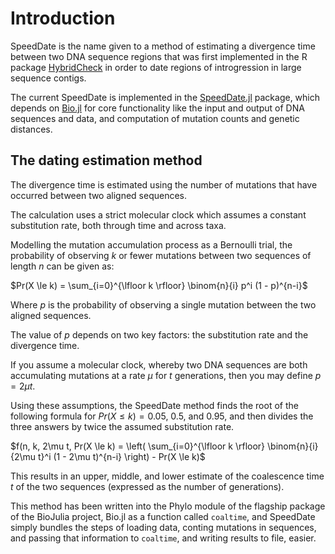 # Introduction

SpeedDate is the name given to a method of estimating a divergence time between
two DNA sequence regions that was first implemented in the R package
[HybridCheck](https://github.com/Ward9250/HybridCheck) in order to date regions
of introgression in large sequence contigs.

The current SpeedDate is implemented in the
[SpeedDate.jl](https://github.com/Ward9250/SpeedDate.jl) package, which depends
on [Bio.jl](https://github.com/BioJulia/Bio.jl) for core functionality like the
input and output of DNA sequences and data, and computation of mutation counts
and genetic distances.

## The dating estimation method

The divergence time is estimated using the number of mutations that have
occurred between two aligned sequences.

The calculation uses a strict molecular clock which assumes a constant
substitution rate, both through time and across taxa.

Modelling the mutation accumulation process as a Bernoulli trial, the
probability of observing $k$ or fewer mutations between two sequences of length
$n$ can be given as:

$Pr(X \le k) = \sum_{i=0}^{\lfloor k \rfloor} \binom{n}{i} p^i (1 - p)^{n-i}$

Where $p$ is the probability of observing a single mutation between the two
aligned sequences.

The value of $p$ depends on two key factors: the substitution rate and the
divergence time.

If you assume a molecular clock, whereby two DNA sequences are both accumulating
mutations at a rate $\mu$ for $t$ generations, then you may define $p = 2\mu t$.

Using these assumptions, the SpeedDate method finds the root of the following
formula for $Pr(X \le k) = 0.05$, $0.5$, and $0.95$, and then divides the three
answers by twice the assumed substitution rate.

$f(n, k, 2\mu t, Pr(X \le k) = \left( \sum_{i=0}^{\lfloor k \rfloor} \binom{n}{i} {2\mu t}^i (1 - 2\mu t)^{n-i}   \right) - Pr(X \le k)$

This results in an upper, middle, and lower estimate of the coalescence time
$t$ of the two sequences (expressed as the number of generations).

This method has been written into the Phylo module of the flagship package of
the BioJulia project, Bio.jl as a function called `coaltime`, and SpeedDate
simply bundles the steps of loading data, conting mutations in sequences, and
passing that information to `coaltime`, and writing results to file, easier.
